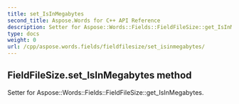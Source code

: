 ```yaml
---
title: set_IsInMegabytes
second_title: Aspose.Words for C++ API Reference
description: Setter for Aspose::Words::Fields::FieldFileSize::get_IsInMegabytes. 
type: docs
weight: 0
url: /cpp/aspose.words.fields/fieldfilesize/set_isinmegabytes/
---
```

## FieldFileSize.set_IsInMegabytes method


Setter for Aspose::Words::Fields::FieldFileSize::get_IsInMegabytes. 

